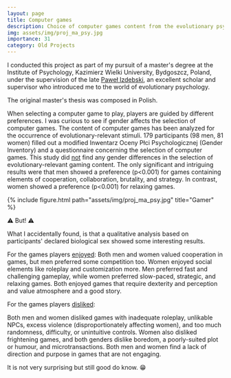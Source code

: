 ```yaml
---
layout: page
title: Computer games
description: Choice of computer games content from the evolutionary psychology perspective
img: assets/img/proj_ma_psy.jpg
importance: 31
category: Old Projects
---
```


I conducted this project as part of my pursuit of a master's degree at the Institute of Psychology, Kazimierz Wielki University, Bydgoszcz, Poland, under the supervision of the late <a href="https://www.researchgate.net/profile/Pawel-Izdebski">Paweł Izdebski</a>, an excellent scholar and supervisor who introduced me to the world of evolutionary psychology.

The original master's thesis was composed in Polish.

When selecting a computer game to play, players are guided by different preferences. I was curious to see if gender affects the selection of computer games. The content of computer games has been analyzed for the occurrence of evolutionary-relevant stimuli. 179 participants (98 men, 81 women) filled out a modified Inwentarz Oceny Płci Psychologicznej (Gender Inventory) and a questionnaire concerning the selection of computer games. This study did <u>not</u> find any gender differences in the selection of evolutionary-relevant gaming content. The only significant and intriguing results were that men showed a preference (p<0.001) for games containing elements of cooperation, collaboration, brutality, and strategy. In contrast, women showed a preference (p<0.001) for relaxing games.

<div class="row">
    <div class="col-sm mt-3 mt-md-0 d-flex justify-content-center">
        <div class="img-fluid rounded z-depth-1 align-self-center">
            {% include figure.html path="assets/img/proj_ma_psy.jpg" title="Gamer" %}
        </div>
    </div>
</div>

⚠️ But! ⚠️

What I accidentally found, is that a qualitative analysis based on participants' declared biological sex showed some interesting results.

For the games players <u>enjoyed</u>:
Both men and women valued cooperation in games, but men preferred some competition too. Women enjoyed social elements like roleplay and customization more. Men preferred fast and challenging gameplay, while women preferred slow-paced, strategic, and relaxing games. Both enjoyed games that require dexterity and perception and value atmosphere and a good story.

For the games players <u>disliked</u>:

Both men and women disliked games with inadequate roleplay, unlikable NPCs, excess violence (disproportionately affecting women), and too much randomness, difficulty, or unintuitive controls. Women also disliked frightening games, and both genders dislike boredom, a poorly-suited plot or humour, and microtransactions. Both men and women find a lack of direction and purpose in games that are not engaging.

It is not very surprising but still good do know. 😁
